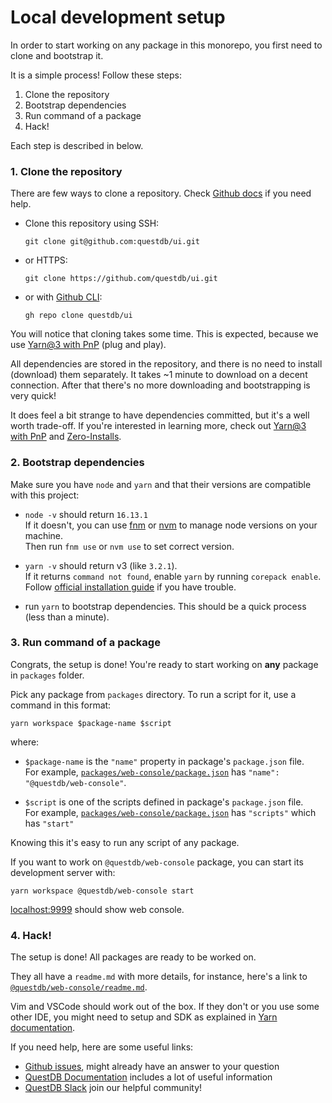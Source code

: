 # Local development setup

In order to start working on any package in this monorepo, you first need to clone and bootstrap it.

It is a simple process! Follow these steps:

1. Clone the repository
2. Bootstrap dependencies
3. Run command of a package
4. Hack!

Each step is described in below.

### 1. Clone the repository

There are few ways to clone a repository. Check [Github docs](https://docs.github.com/en/repositories/creating-and-managing-repositories/cloning-a-repository) if you need help.

* Clone this repository using SSH:
  ```
  git clone git@github.com:questdb/ui.git
  ```

* or HTTPS:
  ```
  git clone https://github.com/questdb/ui.git
  ```

* or with [Github CLI](https://cli.github.com/):
  ```
  gh repo clone questdb/ui
  ```

You will notice that cloning takes some time. This is expected, because we use [Yarn@3 with PnP](https://next.yarnpkg.com/features/pnp) (plug and play).

All dependencies are stored in the repository, and there is no need to install (download) them separately.
It takes ~1 minute to download on a decent connection. After that there's no more downloading and bootstrapping is very quick!

It does feel a bit strange to have dependencies committed, but it's a well worth trade-off. If you're interested in learning more, check out [Yarn@3 with PnP](https://yarnpkg.com/features/pnp) and [Zero-Installs](https://yarnpkg.com/features/zero-installs).

### 2. Bootstrap dependencies

Make sure you have `node` and `yarn` and that their versions are compatible with this project:

* `node -v` should return `16.13.1`\
  If it doesn't, you can use [fnm](https://fnm.vercel.app) or [nvm](https://github.com/nvm-sh/nvm) to manage node versions on your machine.\
  Then run `fnm use` or `nvm use` to set correct version.

* `yarn -v` should return v3 (like `3.2.1`).\
  If it returns `command not found`, enable `yarn` by running `corepack enable`.\
  Follow [official installation guide](https://yarnpkg.com/getting-started/install) if you have trouble.
  
* run `yarn` to bootstrap dependencies. This should be a quick process (less than a minute).

### 3. Run command of a package

Congrats, the setup is done! You're ready to start working on **any** package in `packages` folder.

Pick any package from `packages` directory. To run a script for it, use a command in this format:

```
yarn workspace $package-name $script
```

where:

* `$package-name` is the `"name"` property in package's `package.json` file.\
   For example, [`packages/web-console/package.json`](../packages/web-console/package.json) has `"name": "@questdb/web-console"`.

* `$script` is one of the scripts defined in package's `package.json` file.\
   For example, [`packages/web-console/package.json`](../packages/web-console/package.json) has `"scripts"` which has `"start"`

Knowing this it's easy to run any script of any package.

If you want to work on `@questdb/web-console` package, you can start its development server with:

```
yarn workspace @questdb/web-console start
```

[localhost:9999](http://localhost:9999) should show web console.

### 4. Hack!

The setup is done! All packages are ready to be worked on.

They all have a `readme.md` with more details, for instance, here's a link to [`@questdb/web-console/readme.md`](../packages/web-console/readme.md).

Vim and VSCode should work out of the box. If they don't or you use some
other IDE, you might need to setup and SDK as explained in [Yarn
documentation](https://yarnpkg.com/getting-started/editor-sdks).

If you need help, here are some useful links:

* [Github issues](https://github.com/questdb/ui/issues), might already have an answer to your question
* [QuestDB Documentation](https://questdb.io/docs/) includes a lot of useful information
* [QuestDB Slack](https://slack.questdb.io/) join our helpful community!
